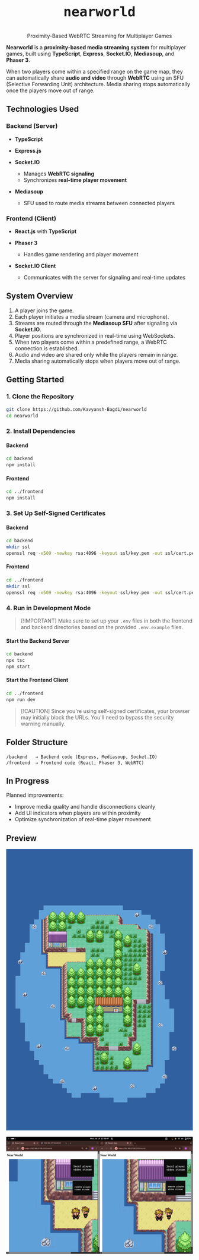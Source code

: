 <p align="center" style="font-weight: bold; font-family: monospace; font-size: 36px;">
  nearworld
</p>

<p align="center">
  Proximity-Based WebRTC Streaming for Multiplayer Games
</p>

**Nearworld** is a **proximity-based media streaming system** for multiplayer games, built using **TypeScript**, **Express**, **Socket.IO**, **Mediasoup**, and **Phaser 3**.

When two players come within a specified range on the game map, they can automatically share **audio and video** through **WebRTC** using an SFU (Selective Forwarding Unit) architecture. Media sharing stops automatically once the players move out of range.

## Technologies Used

### Backend (Server)

- **TypeScript**
- **Express.js**
- **Socket.IO**

  - Manages **WebRTC signaling**
  - Synchronizes **real-time player movement**

- **Mediasoup**

  - SFU used to route media streams between connected players

### Frontend (Client)

- **React.js** with **TypeScript**
- **Phaser 3**

  - Handles game rendering and player movement

- **Socket.IO Client**

  - Communicates with the server for signaling and real-time updates

## System Overview

1. A player joins the game.
2. Each player initiates a media stream (camera and microphone).
3. Streams are routed through the **Mediasoup SFU** after signaling via **Socket.IO**.
4. Player positions are synchronized in real-time using WebSockets.
5. When two players come within a predefined range, a WebRTC connection is established.
6. Audio and video are shared only while the players remain in range.
7. Media sharing automatically stops when players move out of range.

## Getting Started

### 1. Clone the Repository

```bash
git clone https://github.com/Kavyansh-Bagdi/nearworld
cd nearworld
```

### 2. Install Dependencies

#### Backend

```bash
cd backend
npm install
```

#### Frontend

```bash
cd ../frontend
npm install
```

### 3. Set Up Self-Signed Certificates

#### Backend

```bash
cd backend
mkdir ssl
openssl req -x509 -newkey rsa:4096 -keyout ssl/key.pem -out ssl/cert.pem -days 365 -nodes
```

#### Frontend

```bash
cd ../frontend
mkdir ssl
openssl req -x509 -newkey rsa:4096 -keyout ssl/key.pem -out ssl/cert.pem -days 365 -nodes
```

### 4. Run in Development Mode

> \[!IMPORTANT]
> Make sure to set up your `.env` files in both the frontend and backend directories based on the provided `.env.example` files.

#### Start the Backend Server

```bash
cd backend
npx tsc
npm start
```

#### Start the Frontend Client

```bash
cd ../frontend
npm run dev
```

> \[!CAUTION]
> Since you're using self-signed certificates, your browser may initially block the URLs. You'll need to bypass the security warning manually.

## Folder Structure

```
/backend   → Backend code (Express, Mediasoup, Socket.IO)
/frontend  → Frontend code (React, Phaser 3, WebRTC)
```

## In Progress

Planned improvements:

- Improve media quality and handle disconnections cleanly
- Add UI indicators when players are within proximity
- Optimize synchronization of real-time player movement

## Preview

![Map Preview](images/map.png)

![Screenshot](images/screenshot.png)
